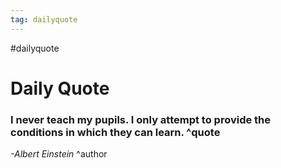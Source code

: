 ```yaml
---
tag: dailyquote
---
```


#dailyquote

# Daily Quote

### I never teach my pupils. I only attempt to provide the conditions in which they can learn. ^quote
*-Albert Einstein* ^author
